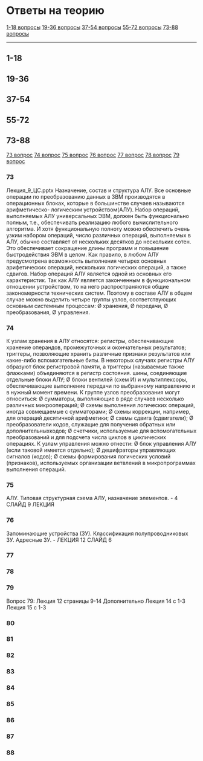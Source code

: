 # Ответы на теорию
[1-18  вопросы](#1-18)
[19-36 вопросы](#19-36)
[37-54 вопросы](#37-54)
[55-72 вопросы](#55-72)
[73-88 вопросы](#73-88)

***

## 1-18


## 19-36


## 37-54


## 55-72


## 73-88
 
[73 вопрос](#73)
[74 вопрос](#74)
[75 вопрос](#75)
[76 вопрос](#76)
[77 вопрос](#77)
[78 вопрос](#78)
[79 вопрос](#79)
 

### 73
Лекция_9_ЦС.pptx
Назначение, состав и структура АЛУ.
Все основные операции по преобразованию данных в ЗВМ производятся в операционных блоках, которые в большинстве случаев называются арифметическо- 
логическим устройством(АЛУ). Набор операций, выполняемых АЛУ универсальных ЭВМ, должен быть функционально полным, т.е., обеспечивать реализацию любого
вычислительного алгоритма. И хотя функциональную полноту можно обеспечить очень узким набором операций, число различных операций, выполняемых в АЛУ, обычно
составляет от нескольких десятков до нескольких сотен. Это обеспечивает сокращение длины программ и повышение быстродействия ЭВМ в целом.
Как правило, в любом АЛУ предусмотрена возможность выполнения четырех основных арифетических операций, нескольких логических операций, а также сдвигов.
Набор операций АЛУ является одной из основных его характеристик. Так как АЛУ является законченным в функциональном отношении устройством, то
на него распространяются общие закономерности технических систем. Поэтому в составе АЛУ в общем случае можно выделить четыре группы узлов, соответствующих основным системным процессам:
Ø хранения,
Ø передачи,
Ø преобразования,
Ø управления.

### 74
К узлам хранения в АЛУ относятся:
регистры, обеспечивающие хранение операндов, промежуточных и окончательных результатов;
триггеры, позволяющие хранить различные признаки результатов или какие-либо вспомогательные биты.
В некоторых случаях регистры АЛУ образуют блок регистровой памяти, а триггеры (называемые также флажками) объединяются в регистр состояния.
шины, соединяющие отдельные блоки АЛУ;
Ø блоки вентилей (схем И) и мультиплексоры, обеспечивающие выполнение
передачи по выбранному направлению и в нужный момент времени.
К группе узлов преобразования могут относиться:
Ø сумматоры, выполняющие в ряде случаев несколько различных микроопераций;
Ø схемы выполнения логических операций, иногда совмещаемые с сумматорами;
Ø схемы коррекции, например, для операций десятичной арифметики;
Ø схемы сдвига (сдвигатели);
Ø преобразователи кодов, служащие для получения обратных или дополнительныхкодов;
Ø счетчики, используемые для вспомогательных преобразований и для подсчета числа циклов в циклических операциях.
К узлам управления можно отнести:
Ø блок управления АЛУ (если таковой имеется отдельно);
Ø дешифраторы управляющих сигналов (кодов);
Ø схемы формирования логических условий (признаков), используемых организации ветвлений в микропрограммах выполнения операций.

### 75
АЛУ. Типовая структурная схема АЛУ, назначение элементов. - 4 СЛАЙД 9 ЛЕКЦИЯ

### 76
Запоминающие устройства (ЗУ). Классификация полупроводниковых ЗУ.
Адресные ЗУ. - ЛЕКЦИЯ 12 СЛАЙД 6

### 77

### 78

### 79
Вопрос 79:
Лекция 12 страницы 9-14
Дополнительно
Лекция 14 с 1-3
Лекция 15 с 1-3

### 80

### 81

### 82

### 83

### 84

### 85

### 86

### 87

### 88
